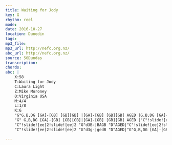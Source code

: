 ```yaml
---
title: Waiting for Jody
key: G
rhythm: reel 
mode:
date: 2016-10-27
location: Dunedin
tags:
mp3_file:
mp3_url: http://nefc.org.nz/
abc_url: http://nefc.org.nz/
source: 50Dundas
transcription:
chords: 
abc: |
    X:58
    T:Waiting for Jody
    C:Laura Light
    Z:Mike Moroney
    O:Virginia USA
    M:4/4
    L:1/8
    K:G
    "G"G,B,DG [GA]-[GB] [GB][GB] |[GA]-[GB] [GB][GB] AGED |G,B,DG [GA]-[GB] [GB][GB]|"D" AGED"G"G4|
    "G" G,B,DG [GA]-[GB] [GB][GB]|[GA]-[GB] [GB][GB] AGED |"C"!slide![ee]2!slide![ee]2 "G"dBGB|"D"AGED"G" G4:|
    "C"!slide![ee]2!slide![ee]2 "G"d3B-|BAGB "D"AGED|"C"!slide![ee]2!slide![ee]2"G" d3B|"D"AGED"G"G4|
    "C"!slide![ee]2!slide![ee]2 "G"d3g-|gedB "D"AGED|"G"G,B,DG [GA]-[GB] [GB][GB] |"D" AGED"G"G4||

---
```

